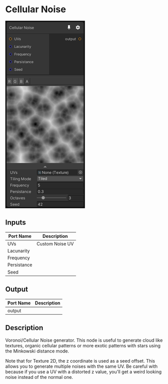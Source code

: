 # Cellular Noise
![Mixture.CellularNoise](../../images/Mixture.CellularNoise.png)
## Inputs
Port Name | Description
--- | ---
UVs | Custom Noise UV
Lacunarity | 
Frequency | 
Persistance | 
Seed | 

## Output
Port Name | Description
--- | ---
output | 

## Description
Voronoi/Cellular Noise generator.
This node is useful to generate cloud like textures, organic cellular patterns or more exotic patterns with stars using the Minkowski distance mode.

Note that for Texture 2D, the z coordinate is used as a seed offset.
This allows you to generate multiple noises with the same UV.
Be careful with because if you use a UV with a distorted z value, you'll get a weird looking noise instead of the normal one.

